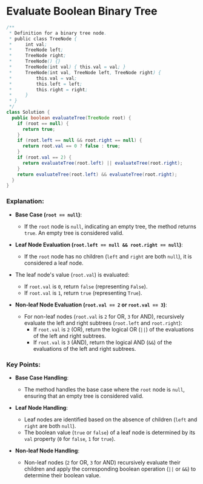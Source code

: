 # Evaluate Boolean Binary Tree

```java
/**
 * Definition for a binary tree node.
 * public class TreeNode {
 *     int val;
 *     TreeNode left;
 *     TreeNode right;
 *     TreeNode() {}
 *     TreeNode(int val) { this.val = val; }
 *     TreeNode(int val, TreeNode left, TreeNode right) {
 *         this.val = val;
 *         this.left = left;
 *         this.right = right;
 *     }
 * }
 */
class Solution {
  public boolean evaluateTree(TreeNode root) {
    if (root == null) {
      return true;
    }
    if (root.left == null && root.right == null) {
      return root.val == 0 ? false : true;
    }
    if (root.val == 2) {
      return evaluateTree(root.left) || evaluateTree(root.right);
    }
    return evaluateTree(root.left) && evaluateTree(root.right);
  }
}
```

### Explanation:

* **Base Case (`root == null`)**:

  * If the `root` node is `null`, indicating an empty tree, the method returns `true`. An empty tree is considered valid.
* **Leaf Node Evaluation (`root.left == null && root.right == null`)**:
  * If the `root` node has no children (`left` and `right` are both `null`), it is considered a leaf node.
* The leaf node's value (`root.val`) is evaluated:
  * If `root.val` is `0`, return `false` (representing `False`).
  * If `root.val` is `1`, return `true` (representing `True`).
* **Non-leaf Node Evaluation (`root.val == 2` or `root.val == 3`)**:

  * For non-leaf nodes (`root.val` is `2` for OR, `3` for AND), recursively evaluate the left and right subtrees (`root.left` and `root.right`):
    * If `root.val` is `2` (OR), return the logical OR (`||`) of the evaluations of the left and right subtrees.
    * If `root.val` is `3` (AND), return the logical AND (`&&`) of the evaluations of the left and right subtrees.

### Key Points:

* **Base Case Handling**:

  * The method handles the base case where the `root` node is `null`, ensuring that an empty tree is considered valid.
* **Leaf Node Handling**:

  * Leaf nodes are identified based on the absence of children (`left` and `right` are both `null`).
  * The boolean value (`true` or `false`) of a leaf node is determined by its `val` property (`0` for `false`, `1` for `true`).
* **Non-leaf Node Handling**:

  * Non-leaf nodes (`2` for OR, `3` for AND) recursively evaluate their children and apply the corresponding boolean operation (`||` or `&&`) to determine their boolean value.

